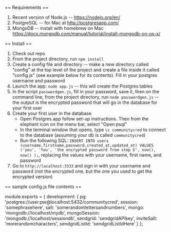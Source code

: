 == Requirements ==

1. Recent version of Node.js -- https://nodejs.org/en/
2. PostgreSQL -- for Mac at http://postgresapp.com/
3. MongoDB -- install with homebrew on Mac https://docs.mongodb.com/manual/tutorial/install-mongodb-on-os-x/


== Install ==

1. Check out repo
2. From the project directory, run `npm install`
3. Create a config file and directory  -- make a new directory called "config" at the top level of the project and create a file inside it called "config.js" (see example below for its contents). Fill in your postgres username and password
4. Launch the app: `node app.js` -- this will create the Postgres tables
5. In the script `passwordgen.js`, fill in your password, save it, then on the command line, from the project directory, run `node passwordgen.js` -- the output is the encrypted password that will go in the database for your first user
6. Create your first user in the database
	* Open Postgres.app follow set-up instructions. Then from the elephant icon on the menu bar, select "Open psql"
	* In the terminal window that opens, type `\c communitycred` to connect to the database (assuming your db is called `communitycred`)
	* Run the following SQL: `INSERT INTO users (username,firstname,password,created_at,updated_at) VALUES ('you', 'You', 'the encrypted password from step 5', now(), now() );`, replacing the values with your username, first name, and password
7. Go to `http://localhost:3333` and sign in with your username and password (not the encrypted one, but the one you used to get the encrypted version)



== sample config.js file contents ==

module.exports = {
	development: {
		pg: 'postgres://user:pw@localhost:5432/communitycred',
		session: 'somephrasehere',
		salt: 'somerandomlettersandnumbers',
		mongo: 'mongodb://localhost/mydb',
		mongoSession: 'mongodb://localhost/sessiondb',
		sendgrid: 'sendgridAPIkey',
		inviteSalt: 'morerandomcharacters',
		sendgridListId: 'sendgridListIdHere'
	}
};